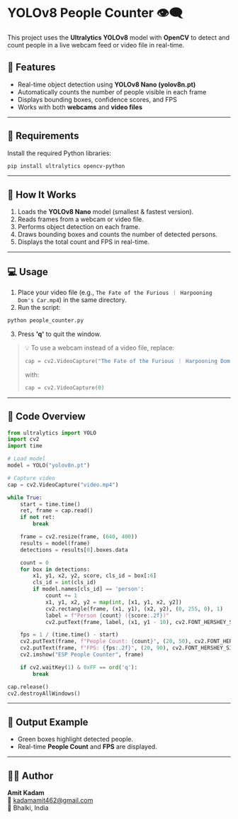 # YOLOv8 People Counter 👁️‍🗨️

This project uses the **Ultralytics YOLOv8** model with **OpenCV** to detect and count people in a live webcam feed or video file in real-time.

## 🚀 Features
- Real-time object detection using **YOLOv8 Nano (yolov8n.pt)**
- Automatically counts the number of people visible in each frame
- Displays bounding boxes, confidence scores, and FPS
- Works with both **webcams** and **video files**

---

## 🧠 Requirements
Install the required Python libraries:
```bash
pip install ultralytics opencv-python
```

---

## 🧩 How It Works
1. Loads the **YOLOv8 Nano** model (smallest & fastest version).
2. Reads frames from a webcam or video file.
3. Performs object detection on each frame.
4. Draws bounding boxes and counts the number of detected persons.
5. Displays the total count and FPS in real-time.

---

## 💻 Usage
1. Place your video file (e.g., `The Fate of the Furious ｜ Harpooning Dom's Car.mp4`) in the same directory.
2. Run the script:
```bash
python people_counter.py
```
3. Press **'q'** to quit the window.

> 💡 To use a webcam instead of a video file, replace:
> ```python
> cap = cv2.VideoCapture("The Fate of the Furious ｜ Harpooning Dom's Car.mp4")
> ```
> with:
> ```python
> cap = cv2.VideoCapture(0)
> ```

---

## 🧾 Code Overview
```python
from ultralytics import YOLO
import cv2
import time

# Load model
model = YOLO("yolov8n.pt")

# Capture video
cap = cv2.VideoCapture("video.mp4")

while True:
    start = time.time()
    ret, frame = cap.read()
    if not ret:
        break

    frame = cv2.resize(frame, (640, 400))
    results = model(frame)
    detections = results[0].boxes.data

    count = 0
    for box in detections:
        x1, y1, x2, y2, score, cls_id = box[:6]
        cls_id = int(cls_id)
        if model.names[cls_id] == 'person':
            count += 1
            x1, y1, x2, y2 = map(int, [x1, y1, x2, y2])
            cv2.rectangle(frame, (x1, y1), (x2, y2), (0, 255, 0), 1)
            label = f"Person {count} ({score:.2f})"
            cv2.putText(frame, label, (x1, y1 - 10), cv2.FONT_HERSHEY_SIMPLEX, 0.5, (0, 255, 0), 1)

    fps = 1 / (time.time() - start)
    cv2.putText(frame, f"People Count: {count}", (20, 50), cv2.FONT_HERSHEY_SIMPLEX, 0.8, (0, 255, 0), 1)
    cv2.putText(frame, f"FPS: {fps:.2f}", (20, 90), cv2.FONT_HERSHEY_SIMPLEX, 0.6, (255, 255, 0), 1)
    cv2.imshow("ESP People Counter", frame)

    if cv2.waitKey(1) & 0xFF == ord('q'):
        break

cap.release()
cv2.destroyAllWindows()
```

---

## 📸 Output Example
- Green boxes highlight detected people.
- Real-time **People Count** and **FPS** are displayed.

---

## 🧑‍💻 Author
**Amit Kadam**  
📧 kadamamit462@gmail.com  
📍 Bhalki, India  




